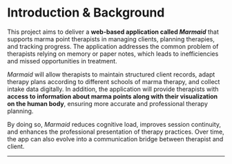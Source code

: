 # Introduction & Background
This project aims to deliver a **web-based application called *Marmaid*** that supports marma point therapists in managing clients, planning therapies, and tracking progress. The application addresses the common problem of therapists relying on memory or paper notes, which leads to inefficiencies and missed opportunities in treatment.  

*Marmaid* will allow therapists to maintain structured client records, adapt therapy plans according to different schools of marma therapy, and collect intake data digitally. In addition, the application will provide therapists with **access to information about marma points along with their visualization on the human body**, ensuring more accurate and professional therapy planning.  

By doing so, *Marmaid* reduces cognitive load, improves session continuity, and enhances the professional presentation of therapy practices. Over time, the app can also evolve into a communication bridge between therapist and client.  

---
